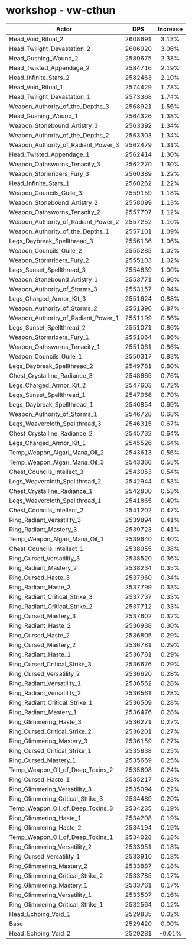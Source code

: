 # workshop - vw-cthun
| Actor | DPS | Increase |
|---|:---:|:---:|
|Head_Void_Ritual_2|2608691|3.13%|
|Head_Twilight_Devastation_2|2606920|3.06%|
|Head_Gushing_Wound_2|2589675|2.38%|
|Head_Twisted_Appendage_2|2584716|2.19%|
|Head_Infinite_Stars_2|2582463|2.10%|
|Head_Void_Ritual_1|2574429|1.78%|
|Head_Twilight_Devastation_1|2573368|1.74%|
|Weapon_Authority_of_the_Depths_3|2568921|1.56%|
|Head_Gushing_Wound_1|2564326|1.38%|
|Weapon_Stonebound_Artistry_3|2563392|1.34%|
|Weapon_Authority_of_the_Depths_2|2563303|1.34%|
|Weapon_Authority_of_Radiant_Power_3|2562479|1.31%|
|Head_Twisted_Appendage_1|2562414|1.30%|
|Weapon_Oathsworns_Tenacity_3|2562270|1.30%|
|Weapon_Stormriders_Fury_3|2560389|1.22%|
|Head_Infinite_Stars_1|2560262|1.22%|
|Weapon_Councils_Guile_3|2559159|1.18%|
|Weapon_Stonebound_Artistry_2|2558099|1.13%|
|Weapon_Oathsworns_Tenacity_2|2557707|1.12%|
|Weapon_Authority_of_Radiant_Power_2|2557252|1.10%|
|Weapon_Authority_of_the_Depths_1|2557101|1.09%|
|Legs_Daybreak_Spellthread_3|2556136|1.06%|
|Weapon_Councils_Guile_2|2555285|1.02%|
|Weapon_Stormriders_Fury_2|2555103|1.02%|
|Legs_Sunset_Spellthread_3|2554639|1.00%|
|Weapon_Stonebound_Artistry_1|2553771|0.96%|
|Weapon_Authority_of_Storms_3|2553157|0.94%|
|Legs_Charged_Armor_Kit_3|2551624|0.88%|
|Weapon_Authority_of_Storms_2|2551396|0.87%|
|Weapon_Authority_of_Radiant_Power_1|2551199|0.86%|
|Legs_Sunset_Spellthread_2|2551071|0.86%|
|Weapon_Stormriders_Fury_1|2551064|0.86%|
|Weapon_Oathsworns_Tenacity_1|2551061|0.86%|
|Weapon_Councils_Guile_1|2550317|0.83%|
|Legs_Daybreak_Spellthread_2|2549781|0.80%|
|Chest_Crystalline_Radiance_3|2548665|0.76%|
|Legs_Charged_Armor_Kit_2|2547603|0.72%|
|Legs_Sunset_Spellthread_1|2547066|0.70%|
|Legs_Daybreak_Spellthread_1|2546854|0.69%|
|Weapon_Authority_of_Storms_1|2546728|0.68%|
|Legs_Weavercloth_Spellthread_3|2546315|0.67%|
|Chest_Crystalline_Radiance_2|2545732|0.64%|
|Legs_Charged_Armor_Kit_1|2545526|0.64%|
|Temp_Weapon_Algari_Mana_Oil_2|2543613|0.56%|
|Temp_Weapon_Algari_Mana_Oil_3|2543366|0.55%|
|Chest_Councils_Intellect_3|2543053|0.54%|
|Legs_Weavercloth_Spellthread_2|2542944|0.53%|
|Chest_Crystalline_Radiance_1|2542830|0.53%|
|Legs_Weavercloth_Spellthread_1|2541865|0.49%|
|Chest_Councils_Intellect_2|2541202|0.47%|
|Ring_Radiant_Versatility_3|2539894|0.41%|
|Ring_Radiant_Mastery_3|2539723|0.41%|
|Temp_Weapon_Algari_Mana_Oil_1|2539640|0.40%|
|Chest_Councils_Intellect_1|2538955|0.38%|
|Ring_Cursed_Versatility_3|2538520|0.36%|
|Ring_Radiant_Mastery_2|2538234|0.35%|
|Ring_Cursed_Haste_3|2537960|0.34%|
|Ring_Radiant_Haste_3|2537799|0.33%|
|Ring_Radiant_Critical_Strike_3|2537737|0.33%|
|Ring_Radiant_Critical_Strike_2|2537712|0.33%|
|Ring_Cursed_Mastery_3|2537602|0.32%|
|Ring_Radiant_Haste_2|2536938|0.30%|
|Ring_Cursed_Haste_2|2536805|0.29%|
|Ring_Cursed_Mastery_2|2536781|0.29%|
|Ring_Radiant_Haste_1|2536781|0.29%|
|Ring_Cursed_Critical_Strike_3|2536676|0.29%|
|Ring_Cursed_Versatility_2|2536620|0.28%|
|Ring_Radiant_Versatility_1|2536562|0.28%|
|Ring_Radiant_Versatility_2|2536561|0.28%|
|Ring_Radiant_Critical_Strike_1|2536509|0.28%|
|Ring_Radiant_Mastery_1|2536476|0.28%|
|Ring_Glimmering_Haste_3|2536271|0.27%|
|Ring_Cursed_Critical_Strike_2|2536201|0.27%|
|Ring_Glimmering_Mastery_3|2536159|0.27%|
|Ring_Cursed_Critical_Strike_1|2535838|0.25%|
|Ring_Cursed_Mastery_1|2535669|0.25%|
|Temp_Weapon_Oil_of_Deep_Toxins_2|2535608|0.24%|
|Ring_Cursed_Haste_1|2535217|0.23%|
|Ring_Glimmering_Versatility_3|2535094|0.22%|
|Ring_Glimmering_Critical_Strike_3|2534489|0.20%|
|Temp_Weapon_Oil_of_Deep_Toxins_3|2534235|0.19%|
|Ring_Glimmering_Haste_1|2534208|0.19%|
|Ring_Glimmering_Haste_2|2534194|0.19%|
|Temp_Weapon_Oil_of_Deep_Toxins_1|2534028|0.18%|
|Ring_Glimmering_Versatility_2|2533951|0.18%|
|Ring_Cursed_Versatility_1|2533910|0.18%|
|Ring_Glimmering_Mastery_2|2533887|0.18%|
|Ring_Glimmering_Critical_Strike_2|2533785|0.17%|
|Ring_Glimmering_Mastery_1|2533761|0.17%|
|Ring_Glimmering_Versatility_1|2533507|0.16%|
|Ring_Glimmering_Critical_Strike_1|2532564|0.12%|
|Head_Echoing_Void_1|2529835|0.02%|
|Base|2529420|0.00%|
|Head_Echoing_Void_2|2529281|-0.01%|
